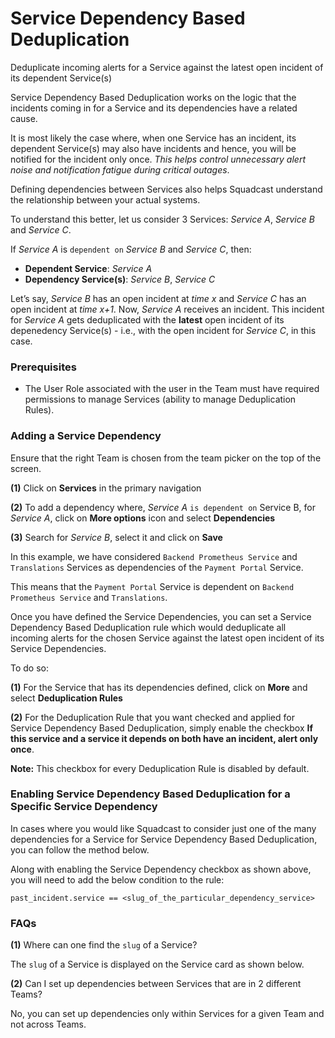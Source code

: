 # Service Dependency Based Deduplication

Deduplicate incoming alerts for a Service against the latest open incident of its dependent Service(s)

Service Dependency Based Deduplication works on the logic that the incidents coming in for a Service and its dependencies have a related cause.

It is most likely the case where, when one Service has an incident, its dependent Service(s) may also have incidents and hence, you will be notified for the incident only once. _This helps control unnecessary alert noise and notification fatigue during critical outages_.

Defining dependencies between Services also helps Squadcast understand the relationship between your actual systems.

To understand this better, let us consider 3 Services: _Service A_, _Service B_ and _Service C_.

If _Service A_ is `dependent on` _Service B_ and _Service C_, then:

* **Dependent Service**: _Service A_
* **Dependency Service(s)**: _Service B_, _Service C_

Let’s say, _Service B_ has an open incident at _time x_ and _Service C_ has an open incident at _time x+1_. Now, _Service A_ receives an incident. This incident for _Service A_ gets deduplicated with the **latest** open incident of its depenedency Service(s) - i.e., with the open incident for _Service C_, in this case.

### Prerequisites <a href="#prerequisites" id="prerequisites"></a>

* The User Role associated with the user in the Team must have required permissions to manage Services (ability to manage Deduplication Rules).

### Adding a Service Dependency <a href="#adding-a-service-dependency" id="adding-a-service-dependency"></a>

Ensure that the right Team is chosen from the team picker on the top of the screen.

**(1)** Click on **Services** in the primary navigation

**(2)** To add a dependency where, _Service A_ `is dependent on` Service B, for _Service A_, click on **More options** icon and select **Dependencies**

**(3)** Search for _Service B_, select it and click on **Save**

In this example, we have considered `Backend Prometheus Service` and `Translations` Services as dependencies of the `Payment Portal` Service.

This means that the `Payment Portal` Service is dependent on `Backend Prometheus Service` and `Translations`.

Once you have defined the Service Dependencies, you can set a Service Dependency Based Deduplication rule which would deduplicate all incoming alerts for the chosen Service against the latest open incident of its Service Dependencies.

To do so:

**(1)** For the Service that has its dependencies defined, click on **More** and select **Deduplication Rules**

**(2)** For the Deduplication Rule that you want checked and applied for Service Dependency Based Deduplication, simply enable the checkbox **If this service and a service it depends on both have an incident, alert only once**.

**Note:** This checkbox for every Deduplication Rule is disabled by default.

### Enabling Service Dependency Based Deduplication for a Specific Service Dependency <a href="#enabling-service-dependency-based-deduplication-for-a-specific-service-dependency" id="enabling-service-dependency-based-deduplication-for-a-specific-service-dependency"></a>

In cases where you would like Squadcast to consider just one of the many dependencies for a Service for Service Dependency Based Deduplication, you can follow the method below.

Along with enabling the Service Dependency checkbox as shown above, you will need to add the below condition to the rule:

`past_incident.service == <slug_of_the_particular_dependency_service>`

### FAQs <a href="#faqs" id="faqs"></a>

**(1)** Where can one find the `slug` of a Service?

The `slug` of a Service is displayed on the Service card as shown below.

**(2)** Can I set up dependencies between Services that are in 2 different Teams?

No, you can set up dependencies only within Services for a given Team and not across Teams.
